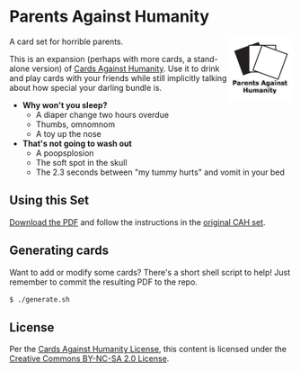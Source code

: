 Parents Against Humanity
========================
<img align="right" src="https://github.com/gthole/parents-against-humanity/blob/master/icon.png?raw=true" />
A card set for horrible parents.

This is an expansion (perhaps with more cards, a stand-alone version) of 
[Cards Against Humanity](http://cardsagainsthumanity.com/).  Use it to drink
and play cards with your friends while still implicitly talking about how
special your darling bundle is.

- **Why won't you sleep?**
  - A diaper change two hours overdue
  - Thumbs, omnomnom
  - A toy up the nose
- **That's not going to wash out**
  - A poopsplosion
  - The soft spot in the skull
  - The 2.3 seconds between "my tummy hurts" and vomit in your bed


## Using this Set

[Download the PDF](https://github.com/gthole/parents-against-humanity/blob/master/parents-against-humanity.pdf?raw=true) and follow the instructions in the [original CAH set](http://s3.amazonaws.com/cah/CAH_MainGame.pdf).

## Generating cards

Want to add or modify some cards?  There's a short shell script to help!  Just
remember to commit the resulting PDF to the repo.

```bash
$ ./generate.sh
```

## License

Per the [Cards Against Humanity License](http://cardsagainsthumanity.com/#download),
this content is licensed under the
[Creative Commons BY-NC-SA 2.0 License](https://creativecommons.org/licenses/by-nc-sa/2.0/).
